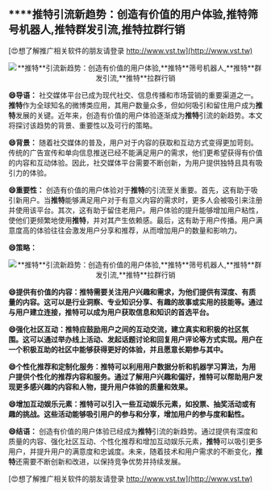 ## ****推特**引流新趋势：创造有价值的用户体验,**推特**筛号机器人,**推特**群发引流,**推特**拉群行销**

[😍想了解推广相关软件的朋友请登录 http://www.vst.tw](http://www.vst.tw)

 <center><img src="https://vst.tw/MP4/tuiguang/png/7.png" alt="**推特**引流新趋势：创造有价值的用户体验,**推特**筛号机器人,**推特**群发引流,**推特**拉群行销"></center>

**😄导语：**
社交媒体平台已成为现代社交、信息传播和市场营销的重要渠道之一。**推特**作为全球知名的微博类应用，其用户数量众多，但如何吸引和留住用户成为**推特**发展的关键。近年来，创造有价值的用户体验逐渐成为**推特**引流的新趋势。本文将探讨该趋势的背景、重要性以及可行的策略。

**😄背景：**
随着社交媒体的普及，用户对于内容的获取和互动方式变得更加苛刻。传统的广告宣传和单向信息推送已经不能满足用户的需求，他们更希望获得有价值的内容和互动体验。因此，社交媒体平台需要不断创新，为用户提供独特且具有吸引力的体验。

**😄重要性：**
创造有价值的用户体验对于**推特**的引流至关重要。首先，这有助于吸引新用户。当**推特**能够满足用户对于有意义内容的需求时，更多人会被吸引来注册并使用该平台。其次，这有助于留住老用户。用户体验的提升能够增加用户粘性，使他们更频繁地使用**推特**，并对其产生依赖感。最后，这有助于用户传播。用户满意度高的体验往往会激发用户分享和推荐，从而增加用户的数量和影响力。

**😄策略：**

 <center><img src="https://vst.tw/MP4/tuiguang/png/4.png" alt="**推特**引流新趋势：创造有价值的用户体验,**推特**筛号机器人,**推特**群发引流,**推特**拉群行销"></center>

**😄提供有价值的内容：**推特**需要关注用户兴趣和需求，为他们提供有深度、有质量的内容。这可以是行业洞察、专业知识分享、有趣的故事或实用的技能等。通过与用户建立连接，**推特**可以成为用户获取信息和知识的首选平台。**

**😄强化社区互动：**推特**应鼓励用户之间的互动交流，建立真实和积极的社区氛围。这可以通过举办线上活动、发起话题讨论和回复用户评论等方式实现。用户在一个积极互助的社区中能够获得更好的体验，并且愿意长期参与其中。**

**😄个性化推荐和定制化服务：**推特**可以利用用户数据分析和机器学习算法，为用户提供个性化的推荐内容和服务。通过了解用户兴趣和偏好，**推特**可以帮助用户发现更多感兴趣的内容和人物，提升用户体验的质量和效果。**

**😄增加互动娱乐元素：**推特**可以引入一些互动娱乐元素，如投票、抽奖活动或有趣的挑战。这些活动能够吸引用户的参与和分享，增加用户的参与度和黏性。**

**😄结语：**
创造有价值的用户体验已经成为**推特**引流的新趋势。通过提供有深度和质量的内容、强化社区互动、个性化推荐和增加互动娱乐元素，**推特**可以吸引更多用户，并提升用户的满意度和忠诚度。未来，随着技术和用户需求的不断变化，**推特**还需要不断创新和改进，以保持竞争优势并持续发展。

[😍想了解推广相关软件的朋友请登录 http://www.vst.tw](http://www.vst.tw)



